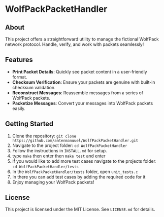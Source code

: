 # WolfPackPacketHandler

## About
This project offers a straightforward utility to manage the fictional WolfPack network protocol. Handle, verify, and work with packets seamlessly!

## Features
- **Print Packet Details**: Quickly see packet content in a user-friendly format.
- **Checksum Verification**: Ensure your packets are genuine with built-in checksum validation.
- **Reconstruct Messages**: Reassemble messages from a series of WolfPack packets.
- **Packetize Messages**: Convert your messages into WolfPack packets easily.

## Getting Started
1. Clone the repository: `git clone https://github.com/antenmanuuel/WolfPackPacketHandler.git`
2. Navigate to the project folder: `cd WolfPackPacketHandler`
3. Follow the instructions in `INSTALL.md` for setup.
4. type `make` then enter then `make test` and enter
5. if you would like to add more test cases navigate to the projects folder: `cd WolfPackPacketHandler/tests`
6. In the `WolfPackPacketHandler/tests` folder, open `unit_tests.c`
7. In there you can add test cases by adding the required code for it 
8. Enjoy managing your WolfPack packets!

## License
This project is licensed under the MIT License. See `LICENSE.md` for details.

